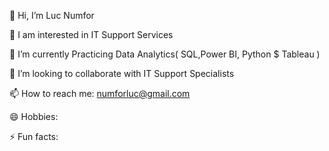 👋 Hi, I’m Luc Numfor

👀 I am interested in IT Support Services

🌱 I’m currently Practicing Data Analytics( SQL,Power BI, Python $ Tableau )

💞️ I’m looking to collaborate with IT Support Specialists

📫 How to reach me: numforluc@gmail.com

😄 Hobbies:

⚡ Fun facts:
<!---
Numfor51/Numfor51 is a ✨ special ✨ repository because its `README.md` (this file) appears on your GitHub profile.
You can click the Preview link to take a look at your changes.
--->

